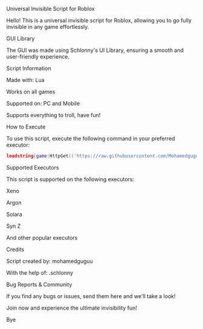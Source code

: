 Universal Invisible Script for Roblox

Hello! This is a universal invisible script for Roblox, allowing you to go fully invisible in any game effortlessly.

GUI Library

The GUI was made using Schlonny's UI Library, ensuring a smooth and user-friendly experience.

Script Information

Made with: Lua

Works on all games

Supported on: PC and Mobile

Supports everything to troll, have fun!

How to Execute

To use this script, execute the following command in your preferred executor:

```lua
loadstring(game:HttpGet(('https://raw.githubusercontent.com/Mohamedguguu/invisible-V1-BY-MU/refs/heads/main/Maincode'),true))()
```
Supported Executors

This script is supported on the following executors:

Xeno

Argon

Solara

Syn Z

And other popular executors

Credits

Script created by: mohamedguguu

With the help of: .schlonny

Bug Reports & Community

If you find any bugs or issues, send them here and we'll take a look!

Join now and experience the ultimate invisibility fun!

Bye
